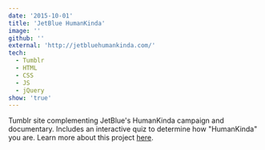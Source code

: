 ```yaml
---
date: '2015-10-01'
title: 'JetBlue HumanKinda'
image: ''
github: ''
external: 'http://jetbluehumankinda.com/'
tech:
  - Tumblr
  - HTML
  - CSS
  - JS
  - jQuery
show: 'true'
---
```


Tumblr site complementing JetBlue's HumanKinda campaign and documentary. Includes an interactive quiz to determine how "HumanKinda" you are. Learn more about this project [here](https://us.mullenlowe.com/work/humankinda/).
